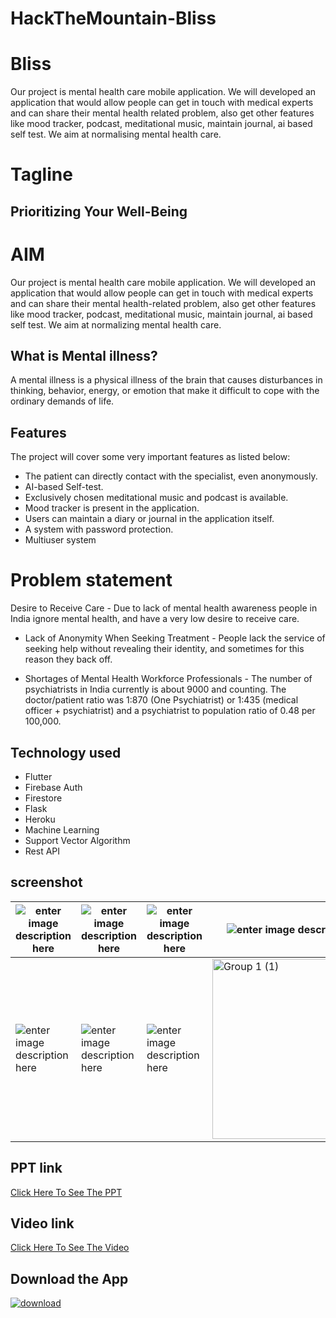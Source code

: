 # HackTheMountain-Bliss

# Bliss
Our project is mental health care mobile application. We will developed an application that would allow people can get in touch with medical experts and can share their mental health related problem, also get other features like mood tracker, podcast, meditational music, maintain journal, ai based self test. We aim at normalising mental health care.

# Tagline
## Prioritizing Your Well-Being

# AIM
 Our project is mental health care mobile application. We will developed an application that would allow people can get in touch with medical experts and can share their mental health-related problem, also get other features like mood tracker, podcast, meditational music, maintain journal, ai based self test. We aim at normalizing mental health care.

## What is Mental illness?

A mental illness is a physical illness of the brain
that causes disturbances in thinking, behavior, energy, or emotion that
make it difficult to cope with the ordinary demands of life.

## Features
The project will cover some very important features as listed below:
-   The patient can directly contact with the specialist, even anonymously.
-   AI-based Self-test.
-   Exclusively chosen meditational music and podcast is available.
-   Mood tracker is present in the application.
-   Users can maintain a diary or journal in the application itself.
-   A system with password protection.
-   Multiuser system

# Problem statement

   Desire to Receive Care - Due to lack of mental health awareness people in India ignore mental health, and have a very low desire to receive care.

-   Lack of Anonymity When Seeking Treatment - People lack the service of seeking help without revealing their identity, and sometimes for this reason they back off.

-   Shortages of Mental Health Workforce Professionals - The number of psychiatrists in India currently is about 9000 and counting. The doctor/patient ratio was 1:870 (One Psychiatrist) or 1:435 (medical officer + psychiatrist) and a psychiatrist to population ratio of 0.48 per 100,000.

## Technology used
-   Flutter
-   Firebase Auth
-   Firestore
-   Flask
-   Heroku
-   Machine Learning
-   Support Vector Algorithm
-   Rest API

## screenshot
| ![enter image description here](https://i.ibb.co/HrJZ2Nd/Whats-App-Image-2021-06-27-at-3-38-09-PM-3.jpg) | ![enter image description here](https://i.ibb.co/VV2L0CL/Whats-App-Image-2021-06-27-at-3-38-09-PM-4.jpg) |  ![enter image description here](https://i.ibb.co/gSMhcyc/Whats-App-Image-2021-06-27-at-3-41-35-PM-1.jpg) |![enter image description here](https://i.ibb.co/qjxq4fn/Whats-App-Image-2021-06-27-at-3-38-09-PM-1.jpg)|
|--|--|--|--|
| ![enter image description here](https://i.ibb.co/nw9M1zZ/Whats-App-Image-2021-06-27-at-3-38-09-PM-5.jpg) | ![enter image description here](https://i.ibb.co/NytQ6Qt/Whats-App-Image-2021-06-27-at-3-38-09-PM.jpg) |![enter image description here](https://i.ibb.co/mHQ87Qw/Whats-App-Image-2021-06-27-at-3-41-35-PM.jpg)|<img width="288" alt="Group 1 (1)" src="https://user-images.githubusercontent.com/60737264/235438076-b9220c50-f5ff-41cd-b87b-659cc7c7f5eb.png">|

## PPT link
[Click Here To See The PPT](https://drive.google.com/file/d/1IsDSeQNajdgFFY_nj9ICV86ddDZBujfM/view?usp=sharing)

## Video link
[Click Here To See The Video](https://youtu.be/wl9Wwmn5vGg)

## Download the App
<a href="https://github.com/pp2659/HackTheMountain-Bliss-/raw/main/release.apk" title="Download now"><img src="https://i.ibb.co/kHy4pMz/download.png" alt="download" border="0"></a>



